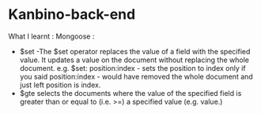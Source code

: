 # Kanbino-back-end

What I learnt :
Mongoose :
- $set -The $set operator replaces the value of a field with the specified value. It updates a value on the document without replacing the whole document. 
e.g. $set: position:index - sets the position to index only 
if you said position:index - would have removed the whole document and just left position is index.
- $gte selects the documents where the value of the specified field is greater than or equal to (i.e. >=) a specified value (e.g. value.)